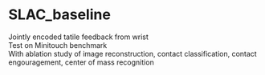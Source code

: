 # SLAC_baseline
Jointly encoded tatile feedback from wrist \
Test on Minitouch benchmark \
With ablation study of image reconstruction, contact classification, contact engouragement, center of mass recognition
